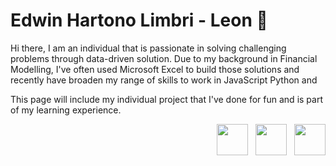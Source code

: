 # Edwin Hartono Limbri - Leon :lemon:

Hi there, I am an individual that is passionate in solving challenging problems through data-driven solution. Due to my background in Financial Modelling, I've often used Microsoft Excel to build those solutions and recently have broaden my range of skills to work in JavaScript Python and 

This page will include my individual project that I've done for fun and is part of my learning experience.

<p align='right'>
  <img width = 50 height = 50 src='https://images.squarespace-cdn.com/content/v1/627ade4bb6f11d290b193d12/283e13f5-5143-4712-9c23-43b6bbd71ae3/exl+cloud+logo.png'>
  &nbsp
  <img width = 50 height = 50 src='https://upload.wikimedia.org/wikipedia/commons/thumb/f/f8/LinkedIn_icon_circle.svg/2048px-LinkedIn_icon_circle.svg.png'>
  &nbsp
  <img width = 50 height = 50 src='https://cdn4.iconfinder.com/data/icons/iconsimple-logotypes/512/github-512.png'>
</p>

